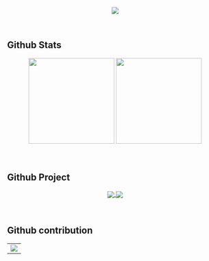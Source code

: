<br><div align="center">
    <div>
        <img src="https://readme-typing-svg.demolab.com?font=Fira+Code&pause=1000&width=600&lines=System.out.println(%22Hello%2C%20World%22);&center=true&size=27" />
    </div>
  </div> <br>
  
  

 
  
  ## Github Stats  
<div align="center">
        <img height="200" src="https://github-readme-stats.vercel.app/api?username=6hz-t&hide_title=false&hide_border=false&show_icons=true&line_height=30" />
        <img height="200" src="https://github-readme-stats.vercel.app/api/top-langs/?username=6hz-t&theme=default&show_icons=true&exclude_repo=Obsidian-Notes,nmap,vvv-scanner,6hz-t.github.io,MyWechat,blog,intranet-api,resume,notes"/> 
    </div>
  <div>&nbsp;</div>
  <br>
  
   ## Github Project
  <div align="center">
      <a href="https://github.com/6hz-t/github-readme-stats">
          <img align="center" src="https://github-readme-stats.vercel.app/api/pin/?username=6hz-t&repo=CS2-Store-App" />
    </a>
    <a href="https://github.com/6hz-t/convoychat">
          <img align="center" src="https://github-readme-stats.vercel.app/api/pin/?username=6hz-t&repo=DailyFit" />
    </a>
  </div>
  <div>&nbsp;</div>
  <br>
  
## Github contribution
<table>
  <tr>
    <td>
      <picture>
        <source media="(prefers-color-scheme: dark)" srcset="https://github-readme-activity-graph.vercel.app/graph?username=6hz-t&theme=xcode&bg_color=FF000000&hide_border=true" />
        <source media="(prefers-color-scheme: light)" srcset="https://github-readme-activity-graph.vercel.app/graph?username=6hz-t&theme=xcode&bg_color=FF000000&color=000000&hide_border=true" />
        <img src="https://github-readme-activity-graph.vercel.app/graph?username=6hz-t&theme=xcode&bg_color=FF000000&hide_border=true" />
      </picture>
  </tr>
</table>

